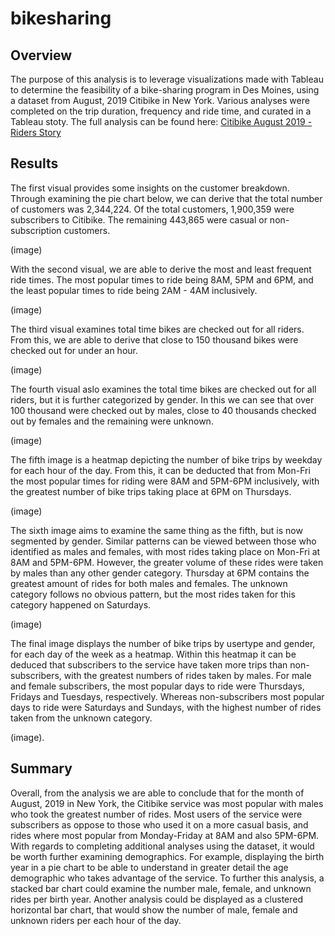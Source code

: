 # bikesharing

## Overview
The purpose of this analysis is to leverage visualizations made with Tableau to determine the feasibility of a bike-sharing program in Des Moines, using a dataset from August, 2019 Citibike in New York. Various analyses were completed on the trip duration, frequency and ride time, and curated in a Tableau stoty. The full analysis can be found here: [Citibike August 2019 - Riders Story](https://public.tableau.com/app/profile/vanessa.mignelli/viz/CitibikeAugust2019Story/CitibikeRidersStory)

## Results

The first visual provides some insights on the customer breakdown. Through examining the pie chart below, we can derive that the total number of customers was 2,344,224. Of the total customers, 1,900,359 were subscribers to Citibike. The remaining 443,865 were casual or non-subscription customers.

(image)

With the second visual, we are able to derive the most and least frequent ride times. The most popular times to ride being 8AM, 5PM and 6PM, and the least popular times to ride being 2AM - 4AM inclusively. 

(image)

The third visual examines total time bikes are checked out for all riders. From this, we are able to derive that close to 150 thousand bikes were checked out for under an hour.

(image)

The fourth visual aslo examines the total time bikes are checked out for all riders, but it is further categorized by gender. In this we can see that over 100 thousand were checked out by males, close to 40 thousands checked out by females and the remaining were unknown.

(image)

The fifth image is a heatmap depicting the number of bike trips by weekday for each hour of the day. From this, it can be deducted that from Mon-Fri the most popular times for riding were 8AM and 5PM-6PM inclusively, with the greatest number of bike trips taking place at 6PM on Thursdays. 

(image)

The sixth image aims to examine the same thing as the fifth, but is now segmented by gender. Similar patterns can be viewed between those who identified as males and females, with most rides taking place on Mon-Fri at 8AM and 5PM-6PM. However, the greater volume of these rides were taken by males than any other gender category. Thursday at 6PM contains the greatest amount of rides for both males and females. The unknown category follows no obvious pattern, but the most rides taken for this category happened on Saturdays. 

(image)

The final image displays the number of bike trips by usertype and gender, for each day of the week as a heatmap. Within this heatmap it can be deduced that subscribers to the service have taken more trips than non-subscribers, with the greatest numbers of rides taken by males. For male and female subscribers, the most popular days to ride were Thursdays, Fridays and Tuesdays, respectively. Whereas non-subscribers most popular days to ride were Saturdays and Sundays, with the highest number of rides taken from the unknown category. 

(image). 

## Summary

Overall, from the analysis we are able to conclude that for the month of August, 2019 in New York, the Citibike service was most popular with males who took the greatest number of rides. Most users of the service were subscribers as oppose to those who used it on a more casual basis, and rides where most popular from Monday-Friday at 8AM and also 5PM-6PM. With regards to completing additional analyses using the dataset, it would be worth further examining demographics. For example, displaying the birth year in a pie chart to be able to understand in greater detail the age demographic who takes advantage of the service. To further this analysis, a stacked bar chart could examine the number male, female, and unknown rides per birth year. Another analysis could be displayed as a clustered horizontal bar chart, that would show the number of male, female and unknown riders per each hour of the day.
